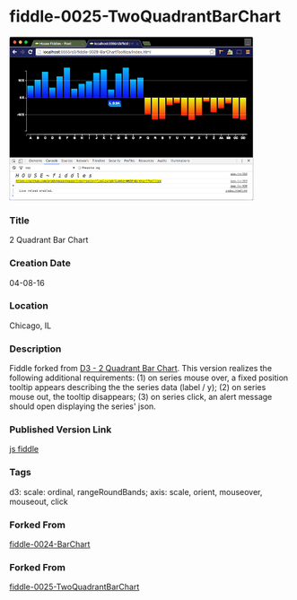 fiddle-0025-TwoQuadrantBarChart
======

![Screenshot](screenshot.png)


### Title

2 Quadrant Bar Chart


### Creation Date

04-08-16


### Location

Chicago, IL


### Description

Fiddle forked from [D3 - 2 Quadrant Bar Chart](https://jsfiddle.net/bradyhouse/q28d9emo/). This version realizes
the following additional requirements: (1) on series mouse over, a fixed position tooltip appears describing the
the series data (label / y); (2) on series mouse out, the tooltip disappears; (3) on series click, 
an alert message should open displaying the series' json.
   

### Published Version Link

[js fiddle](https://jsfiddle.net/bradyhouse/emsceayr/)


### Tags

d3: scale: ordinal, rangeRoundBands; axis: scale, orient, mouseover, mouseout, click


### Forked From

[fiddle-0024-BarChart](../fiddle-0024-BarChart)


### Forked From

[fiddle-0025-TwoQuadrantBarChart](../fiddle-0025-TwoQuadrantBarChart)
